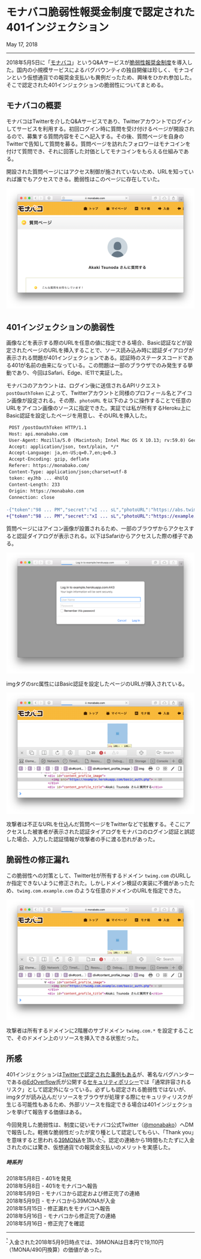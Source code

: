 # モナバコ脆弱性報奨金制度で認定された401インジェクション

<p class="modest" align="left">May 17, 2018</p>

---

2018年5月5日に「[モナバコ](https://web.archive.org/web/20190526035228/https://monabako.com/#/)」というQ&Aサービスが[脆弱性報奨金制度](https://web.archive.org/web/20190526035228/https://monabako.com/#/bugbounty)を導入した。国内の小規模サービスによるバグバウンティの独自開催は珍しく、モナコインという仮想通貨での報奨金支払いも異例だったため、興味をひかれ参加した。そこで認定された401インジェクションの脆弱性についてまとめる。

## モナバコの概要

モナバコはTwitterを介したQ&Aサービスであり、Twitterアカウントでログインしてサービスを利用する。初回ログイン時に質問を受け付けるページが開設されるので、募集する質問内容をそこへ記入する。その後、質問ページを自身のTwitterで告知して質問を募る。質問ページを訪れたフォロワーはモナコインを付けて質問でき、それに回答した対価としてモナコインをもらえる仕組みである。

開設された質問ページにはアクセス制御が施されていないため、URLを知っていれば誰でもアクセスできる。脆弱性はこのページに存在していた。

![monabako](/assets/2018/401i_in_monabako/monabako.png)

## 401インジェクションの脆弱性

画像などを表示する際のURLを任意の値に指定できる場合、Basic認証などが設定されたページのURLを挿入することで、ソース読み込み時に認証ダイアログが表示される問題が401インジェクションである。認証時のステータスコードである401が名前の由来になっている。この問題は一部のブラウザでのみ発生する挙動であり、今回はSafari、Edge、IE11で実証した。

モナバコのアカウントは、ログイン後に送信されるAPIリクエスト `postOauthToken` によって、Twitterアカウントと同様のプロフィール名とアイコン画像が設定される。その際、`photoURL` を以下のように操作することで任意のURLをアイコン画像のソースに指定できた。実証では私が所有するHeroku上にBasic認証を設定したページを用意し、そのURLを挿入した。

```diff
 POST /postOauthToken HTTP/1.1
 Host: api.monabako.com
 User-Agent: Mozilla/5.0 (Macintosh; Intel Mac OS X 10.13; rv:59.0) Gecko/20100101 Firefox/59.0
 Accept: application/json, text/plain, */*
 Accept-Language: ja,en-US;q=0.7,en;q=0.3
 Accept-Encoding: gzip, deflate
 Referer: https://monabako.com/
 Content-Type: application/json;charset=utf-8
 token: eyJhb ... 4hUlQ
 Content-Length: 233
 Origin: https://monabako.com
 Connection: close

-{"token":"98 ... PM","secret":"xI ... sL","photoURL":"https://abs.twimg.com/sticky/default_profile_images/default_profile_normal.png","displayName":"Akaki Tsunoda"}
+{"token":"98 ... PM","secret":"xI ... sL","photoURL":"https://example.herokuapp.com/basic_auth.php","displayName":"Akaki Tsunoda"}
```

質問ページにはアイコン画像が設置されるため、一部のブラウザからアクセスすると認証ダイアログが表示される。以下はSafariからアクセスした際の様子である。

![401i_dialog](/assets/2018/401i_in_monabako/401i_dialog.png)

imgタグのsrc属性にはBasic認証を設定したページのURLが挿入されている。

![401i_src](/assets/2018/401i_in_monabako/401i_src.png)

攻撃者は不正なURLを仕込んだ質問ページをTwitterなどで拡散する。そこにアクセスした被害者が表示された認証タイアログをモナバコのログイン認証と誤認した場合、入力した認証情報が攻撃者の手に渡る恐れがあった。

## 脆弱性の修正漏れ
この脆弱性への対策として、Twitter社が所有するドメイン `twimg.com` のURLしか指定できないように修正された。しかしドメイン検証の実装に不備があったため、`twimg.com.example.com` のような任意のドメインのURLを指定できた。

![401i_bypass](/assets/2018/401i_in_monabako/401i_bypass.png)

攻撃者は所有するドメインに2階層のサブドメイン `twimg.com.*` を設定することで、そのドメイン上のリソースを挿入できる状態だった。

## 所感

401インジェクションは[Twitterで認定された事例もある](https://hackerone.com/reports/221328)が、著名なバグハンターである[@EdOverflow](https://twitter.com/edoverflow)氏が公開する[セキュリティポリシー](https://github.com/EdOverflow/hackerone-security-policy/blob/master/POLICY.md)では「通常許容されるリスク」として認定外になっている。必ずしも認定される脆弱性ではないが、imgタグが読み込んだリソースをブラウザが処理する際にセキュリティリスクが生じる可能性もあるため、外部リソースを指定できる場合は401インジェクションを挙げて報告する価値はある。

今回発見した脆弱性は、制度に従いモナバコ公式Twitter（[@monabako](https://twitter.com/monabako)）へDMで報告した。軽微な脆弱性だったが変り種として認定してもらい、「Thank you」を意味すると思われる[39MONA](https://1manen.net/crypto.php?amount=39&currency=MONA)を頂いた<sup id="f1">[¹](#fn1)</sup>。認定の連絡から1時間もたたずに入金されたのには驚き、仮想通貨での報奨金支払いのメリットを実感した。

##### 時系列

2018年5月8日 - 401iを発見  
2018年5月8日 - 401iをモナバコへ報告  
2018年5月9日 - モナバコから認定および修正完了の連絡  
2018年5月9日 - モナバコから39MONAが入金  
2018年5月15日 - 修正漏れをモナバコへ報告  
2018年5月16日 - モナバコから修正完了の連絡  
2018年5月16日 - 修正完了を確認  

---

<sup id="fn1">[¹](#f1)</sup> 入金された2018年5月9日時点では、39MONAは日本円で19,110円（1MONA/490円換算）の価値があった。
